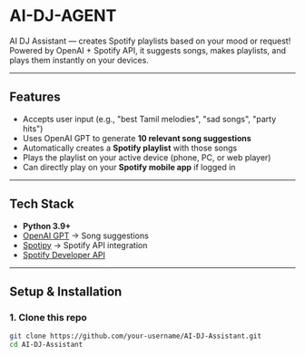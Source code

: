 # AI-DJ-AGENT
 AI DJ Assistant — creates Spotify playlists based on your mood or request!  
Powered by OpenAI + Spotify API, it suggests songs, makes playlists, and plays them instantly on your devices.


---

##  Features
- Accepts user input (e.g., "best Tamil melodies", "sad songs", "party hits")  
- Uses OpenAI GPT to generate **10 relevant song suggestions**  
- Automatically creates a **Spotify playlist** with those songs  
- Plays the playlist on your active device (phone, PC, or web player)  
- Can directly play on your **Spotify mobile app** if logged in  

---

##  Tech Stack
- **Python 3.9+**  
- [OpenAI GPT](https://platform.openai.com/) → Song suggestions  
- [Spotipy](https://spotipy.readthedocs.io/) → Spotify API integration  
- [Spotify Developer API](https://developer.spotify.com/dashboard)  

---

##  Setup & Installation

### 1. Clone this repo
```bash
git clone https://github.com/your-username/AI-DJ-Assistant.git
cd AI-DJ-Assistant


